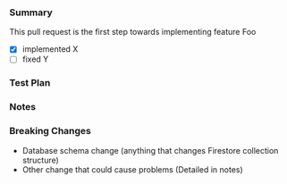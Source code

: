 ### Summary <!-- Required -->

<!-- Provide a general summary of your changes in the Title above -->
<!-- Itemize bug fixes, new features, and other changes -->
<!-- Feel free to break this into sub-sections, i.e. features, fixes, etc. -->
<!-- Some examples are shown below. -->

This pull request is the first step towards implementing feature Foo

- [x] implemented X
- [ ] fixed Y

### Test Plan <!-- Required -->

<!-- Provide screenshots or point out the additional unit tests -->

### Notes <!-- Optional -->

<!--- List any important or subtle points, future considerations, or other items of note. -->

### Breaking Changes  <!-- Optional -->

<!-- Keep items that apply: -->
- Database schema change (anything that changes Firestore collection structure)
- Other change that could cause problems (Detailed in notes)